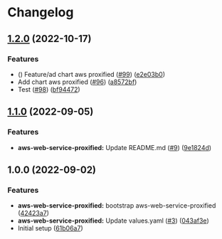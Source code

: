 # Changelog

## [1.2.0](https://github.com/prefapp/charts/compare/aws-web-service-proxified-v1.1.0...aws-web-service-proxified-v1.2.0) (2022-10-17)


### Features

* () Feature/ad chart aws proxified ([#99](https://github.com/prefapp/charts/issues/99)) ([e2e03b0](https://github.com/prefapp/charts/commit/e2e03b0c3f0cee660497f34093e5ef2f8b9ee716))
* Add chart aws proxified ([#96](https://github.com/prefapp/charts/issues/96)) ([a8572bf](https://github.com/prefapp/charts/commit/a8572bf9c12fea7386aa961eb7aaa4e3763d8584))
* Test ([#98](https://github.com/prefapp/charts/issues/98)) ([bf94472](https://github.com/prefapp/charts/commit/bf94472a4dcd1f44c35f6854dac1bcb120f4f26f))

## [1.1.0](https://github.com/prefapp/public-charts/compare/aws-web-service-proxified-v1.0.0...aws-web-service-proxified-v1.1.0) (2022-09-05)


### Features

* **aws-web-service-proxified:** Update README.md ([#9](https://github.com/prefapp/public-charts/issues/9)) ([9e1824d](https://github.com/prefapp/public-charts/commit/9e1824dd5c897213a2885165d974553eb1ff0108))

## 1.0.0 (2022-09-02)


### Features

* **aws-web-service-proxified:** bootstrap aws-web-service-proxified ([42423a7](https://github.com/prefapp/public-charts/commit/42423a731659a4852d5057d64f5a62d79cfe638e))
* **aws-web-service-proxified:** Update values.yaml ([#3](https://github.com/prefapp/public-charts/issues/3)) ([043af3e](https://github.com/prefapp/public-charts/commit/043af3e9195078d73b56f6fe196e1012f0511324))
* Initial setup ([61b06a7](https://github.com/prefapp/public-charts/commit/61b06a72e2c16074df8cd6b3c45a411d768beb55))
